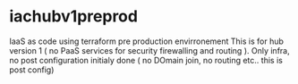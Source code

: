 # iachubv1preprod
IaaS as code using terraform pre production envirronement 
This is for hub version 1 ( no PaaS services for security firewalling and routing ). 
Only infra, no post configuration initialy done ( no DOmain join, no routing etc.. this is post config)
